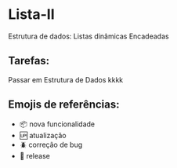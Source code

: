 # Lista-II

Estrutura de dados: Listas dinâmicas Encadeadas

## Tarefas:

Passar em Estrutura de Dados kkkk

## Emojis de referências:

- :package: nova funcionalidade
- :up: atualização
- :beetle: correção de bug
- :checkered_flag: release

